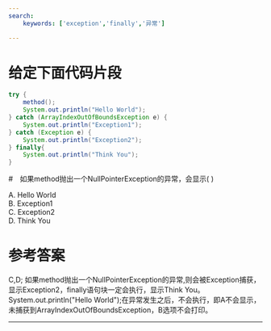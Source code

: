 ```yaml
---
search:
    keywords: ['exception','finally','异常']

---
```



# 给定下面代码片段

```java
try {
	method();
	System.out.println("Hello World");
} catch (ArrayIndexOutOfBoundsException e) {
	System.out.println("Exception1");
} catch (Exception e) {
	System.out.println("Exception2");
} finally{
	System.out.println("Think You");			
}
```
#　如果method抛出一个NullPointerException的异常，会显示( )

A. Hello World   
B. Exception1  
C. Exception2  
D. Think You

# 参考答案

C,D;
如果method抛出一个NullPointerException的异常,则会被Exception捕获，显示Exception2，finally语句块一定会执行，显示Think You。System.out.println("Hello World");在异常发生之后，不会执行，即A不会显示，未捕获到ArrayIndexOutOfBoundsException，B选项不会打印。

---